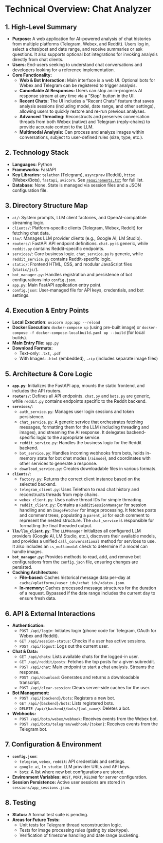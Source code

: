 # Technical Overview: Chat Analyzer

## 1. High-Level Summary
- **Purpose:** A web application for AI-powered analysis of chat histories from multiple platforms (Telegram, Webex, and Reddit). Users log in, select a chat/post and date range, and receive summaries or ask questions. It also supports optional bot integrations for invoking analysis directly from chat clients.
- **Users:** End-users seeking to understand chat conversations and developers looking for a reference implementation.
- **Core Functionality:**
    - **Web & Bot Interaction:** Main interface is a web UI. Optional bots for Webex and Telegram can be registered to trigger analysis.
    - **Cancellable AI Responses:** Users can stop an in-progress AI response stream at any time via a "Stop" button in the UI.
    - **Recent Chats:** The UI includes a "Recent Chats" feature that saves analysis sessions (including model, date range, and other settings), allowing users to quickly restore and re-run previous analyses.
    - **Advanced Threading:** Reconstructs and preserves conversation threads from both Webex (native) and Telegram (reply-chains) to provide accurate context to the LLM.
    - **Multimodal Analysis:** Can process and analyze images within conversations, subject to user-defined rules (size, type, etc.).

## 2. Technology Stack
- **Languages:** Python
- **Frameworks:** FastAPI
- **Key Libraries:** `telethon` (Telegram), `asyncpraw` (Reddit), `httpx` (Webex/Bots), `fastapi`, `uvicorn`. See [`requirements.txt`](./requirements.txt) for full list.
- **Database:** None. State is managed via session files and a JSON configuration file.

## 3. Directory Structure Map
- `ai/`: System prompts, LLM client factories, and OpenAI-compatible streaming logic.
- `clients/`: Platform-specific clients (Telegram, Webex, Reddit) for fetching chat data.
- `llm/`: Manages LLM provider clients (e.g., Google AI, LM Studio).
- `routers/`: FastAPI API endpoint definitions. `chat.py` is generic, while `reddit.py` contains Reddit-specific endpoints.
- `services/`: Core business logic. `chat_service.py` is generic, while `reddit_service.py` contains Reddit-specific logic.
- `static/`: Frontend HTML, CSS, and modular JavaScript files (`static/js/`).
- `bot_manager.py`: Handles registration and persistence of bot configurations into `config.json`.
- `app.py`: Main FastAPI application entry point.
- `config.json`: User-managed file for API keys, credentials, and bot settings.

## 4. Execution & Entry Points
- **Local Execution:** `uvicorn app:app --reload`
- **Docker Execution:** `docker-compose up` (using pre-built image) or `docker-compose -f docker-compose-localbuild.yaml up --build` (for local builds).
- **Main Entry File:** `app.py`
- **Download Formats:**
    - Text-only: `.txt`, `.pdf`
    - With Images: `.html` (embedded), `.zip` (includes separate image files)

## 5. Architecture & Core Logic
- **`app.py`**: Initializes the FastAPI app, mounts the static frontend, and includes the API routers.
- **`routers/`**: Defines all API endpoints. `chat.py` and `bots.py` are generic, while `reddit.py` contains endpoints specific to the Reddit backend.
- **`services/`**:
    - `auth_service.py`: Manages user login sessions and token persistence.
    - `chat_service.py`: A generic service that orchestrates fetching messages, formatting them for the LLM (including threading and images), and streaming the AI response. It delegates backend-specific logic to the appropriate service.
    - `reddit_service.py`: Handles the business logic for the Reddit backend.
    - `bot_service.py`: Handles incoming webhooks from bots, holds in-memory state for bot chat modes (`/aimode`), and coordinates with other services to generate a response.
    - `download_service.py`: Creates downloadable files in various formats.
- **`clients/`**:
    - `factory.py`: Returns the correct client instance based on the selected backend.
    - `telegram_client.py`: Uses Telethon to read chat history and reconstructs threads from reply chains.
    - `webex_client.py`: Uses native thread IDs for simple threading.
    - `reddit_client.py`: Contains a `RedditSessionManager` for session handling and an `ImageFetcher` for image processing. It fetches posts and comment trees, populating a `parent_id` for each comment to represent the nested structure. The `chat_service` is responsible for formatting the final threaded output.
- **`llm/llm_client.py`**: The `LLMManager` initializes all configured LLM providers (Google AI, LM Studio, etc.), discovers their available models, and provides a unified `call_conversational` method for services to use. It also includes an `is_multimodal` check to determine if a model can handle images.
- **`bot_manager.py`**: Provides methods to read, add, and remove bot configurations from the `config.json` file, ensuring changes are persisted.
- **Caching Architecture:**
    - **File-based:** Caches historical message data per-day at `cache/<platform>/<user_id>/<chat_id>/<date>.json`.
    - **In-memory:** Caches processed message structures for the duration of a request. Bypassed if the date range includes the current day to ensure fresh data.

## 6. API & External Interactions
- **Authentication:**
    - `POST /api/login`: Initiates login (phone code for Telegram, OAuth for Webex and Reddit).
    - `GET /api/session-status`: Checks if a user has active sessions.
    - `POST /api/logout`: Logs out the current user.
- **Chat & Data:**
    - `GET /api/chats`: Lists available chats for the logged-in user.
    - `GET /api/reddit/posts`: Fetches the top posts for a given subreddit.
    - `POST /api/chat`: Main endpoint to start a chat analysis. Streams the response.
    - `POST /api/download`: Generates and returns a downloadable transcript.
    - `POST /api/clear-session`: Clears server-side caches for the user.
- **Bot Management:**
    - `POST /api/{backend}/bots`: Registers a new bot.
    - `GET /api/{backend}/bots`: Lists registered bots.
    - `DELETE /api/{backend}/bots/{bot_name}`: Deletes a bot.
- **Webhooks:**
    - `POST /api/bots/webex/webhook`: Receives events from the Webex bot.
    - `POST /api/bots/telegram/webhook/{token}`: Receives events from the Telegram bot.

## 7. Configuration & Environment
- **`config.json`**:
    - `telegram`, `webex`, `reddit`: API credentials and settings.
    - `google_ai`, `lm_studio`: LLM provider URLs and API keys.
    - `bots`: A list where new bot configurations are stored.
- **Environment Variables:** `HOST`, `PORT`, `RELOAD` for server configuration.
- **Session Persistence:** Active user sessions are stored in `sessions/app_sessions.json`.

## 8. Testing
- **Status:** A formal test suite is pending.
- **Areas for Future Tests:**
    - Unit tests for Telegram thread reconstruction logic.
    - Tests for image processing rules (gating by size/type).
    - Verification of timezone handling and date range bucketing.
